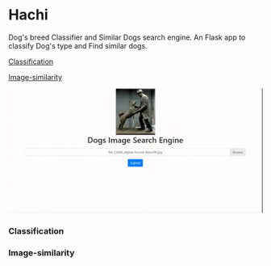 # Hachi
Dog's breed Classifier and Similar Dogs search engine. An Flask app to classify Dog's type and Find similar dogs.

[Classification](###Classification)

[Image-similarity](###Image-similarity)


![](Result.gif)

### Classification


### Image-similarity
